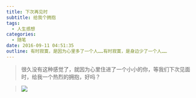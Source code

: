 ```yaml
---
title: 下次再见时
subtitle: 给我个拥抱
tags:
  - 人生感想
categories:
  - 随笔
date: 2016-09-11 04:51:35
outline: 有时寂寞，是因为心里多了一个人……有时寂寞，是身边少了一个人……
---
```



> 很久没有这种感觉了，就因为心里住进了一个小小的你，等我们下次见面时，给我一个热烈的拥抱，好吗？

>![](/images/2016-09-11-1.jpg)

